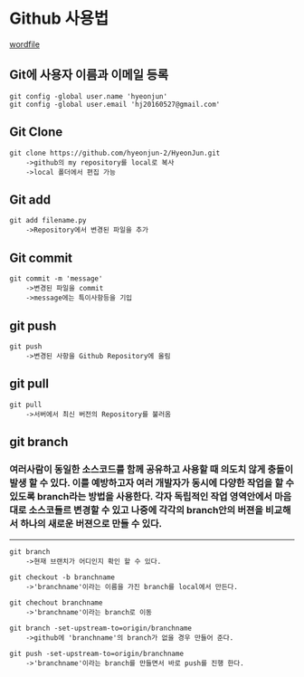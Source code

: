 # Github 사용법
[wordfile](https://github.com/hyeonjun-2/HyeonJun/Training/Git)
## Git에 사용자 이름과 이메일 등록
    git config -global user.name 'hyeonjun'
    git config -global user.email 'hj20160527@gmail.com'

## Git Clone
    git clone https://github.com/hyeonjun-2/HyeonJun.git 
        ->github의 my repository를 local로 복사
        ->local 폴더에서 편집 가능

## Git add
    git add filename.py
        ->Repository에서 변경된 파일을 추가 

## Git commit
    git commit -m 'message'
        ->변경된 파일을 commit 
        ->message에는 특이사항등을 기입

## git push
    git push
        ->변경된 사항을 Github Repository에 올림

## git pull
    git pull
        ->서버에서 최신 버전의 Repository를 불러옴

## git branch
### 여러사람이 동일한 소스코드를 함께 공유하고 사용할 때 의도치 않게 충돌이 발생 할 수 있다. 이를 예방하고자 여러 개발자가 동시에 다양한 작업을 할 수 있도록 branch라는 방법을 사용한다. 각자 독립적인 작업 영역안에서 마음대로 소스코들르 변경할 수 있고 나중에 각각의 branch안의 버젼을 비교해서 하나의 새로운 버젼으로 만들 수 있다.
---
    git branch
        ->현재 브랜치가 어디인지 확인 할 수 있다.

    git checkout -b branchname 
        ->'branchname'이라는 이름을 가진 branch를 local에서 만든다. 

    git chechout branchname
        ->'branchname'이라는 branch로 이동

    git branch -set-upstream-to=origin/branchname
        ->github에 'branchname'의 branch가 없을 경우 만들어 준다. 

    git push -set-upstream-to=origin/branchname
        ->'branchname'이라는 branch를 만들면서 바로 push를 진행 한다. 





